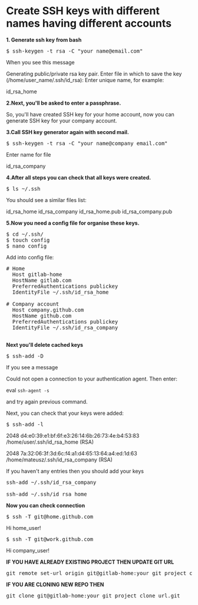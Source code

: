 <h1>Create SSH keys with different names having different accounts</h1>
<b>1. Generate ssh key from bash</b>
  
  <pre>$ ssh-keygen -t rsa -C "your_name@email.com"</pre>

When you see this message

Generating public/private rsa key pair. 
Enter file in which to save the key (/home/user_name/.ssh/id_rsa):
Enter unique name, for example:

id_rsa_home

<b>2.Next, you'll be asked to enter a passphrase.</b>

So, you'll have created SSH key for your home account, now you can generate SSH key for your company account.

<b>3.Call SSH key generator again with second mail.</b>

<pre>$ ssh-keygen -t rsa -C "your_name@company_email.com"</pre>

Enter name for file

id_rsa_company

<b>4.After all steps you can check that all keys were created.</b>

<pre>$ ls ~/.ssh</pre>
You should see a similar files list:

id_rsa_home  id_rsa_company  id_rsa_home.pub  id_rsa_company.pub

<b>5.Now you need a config file for organise these keys.</b>

<pre>
$ cd ~/.ssh/
$ touch config
$ nano config
</pre>
Add into config file:



<pre>
# Home
  Host gitlab-home
  HostName gitlab.com
  PreferredAuthentications publickey
  IdentityFile ~/.ssh/id_rsa_home

# Company account
  Host company.github.com
  HostName github.com
  PreferredAuthentications publickey
  IdentityFile ~/.ssh/id_rsa_company

</pre>

<b>Next you'll delete cached keys</b>
<pre>$ ssh-add -D</pre>

If you see a message

Could not open a connection to your authentication agent.
Then enter:

eval `ssh-agent -s`

and try again previous command.

Next, you can check that your keys were added:
<pre>
$ ssh-add -l
</pre>
2048 d4:e0:39:e1:bf:6f:e3:26:14:6b:26:73:4e:b4:53:83 /home/user/.ssh/id_rsa_home (RSA)

2048 7a:32:06:3f:3d:6c:f4:a1:d4:65:13:64:a4:ed:1d:63 /home/mateusz/.ssh/id_rsa_company (RSA)

If you haven't any entries then you should add your keys
<pre>
ssh-add ~/.ssh/id_rsa_company

ssh-add ~/.ssh/id_rsa_home
</pre>
<b>Now you can check connection</b>

<pre>
$ ssh -T git@home.github.com
</pre>

Hi home_user!
<pre>
$ ssh -T git@work.github.com
</pre>
Hi company_user! 

<b>IF YOU HAVE ALREADY EXISTING PROJECT THEN UPDATE GIT URL</b>
<pre>
git remote set-url origin git@gitlab-home:your_git_project_clone_url.git
</pre>
<b>IF YOU ARE CLONING NEW REPO THEN</b>
<pre>
git clone git@gitlab-home:your_git_project_clone_url.git
</pre>